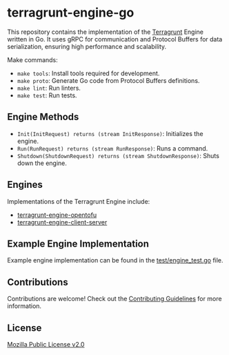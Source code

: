 # terragrunt-engine-go

This repository contains the implementation of the [Terragrunt](https://github.com/gruntwork-io/terragrunt) Engine written in Go.
It uses gRPC for communication and Protocol Buffers for data serialization, ensuring high performance and scalability.

Make commands:
- `make tools`: Install tools required for development.
- `make proto`: Generate Go code from Protocol Buffers definitions.
- `make lint`: Run linters.
- `make test`: Run tests.

## Engine Methods

* `Init(InitRequest) returns (stream InitResponse)`: Initializes the engine.
* `Run(RunRequest) returns (stream RunResponse)`: Runs a command.
* `Shutdown(ShutdownRequest) returns (stream ShutdownResponse)`: Shuts down the engine.

## Engines

Implementations of the Terragrunt Engine include:

- [terragrunt-engine-opentofu](https://github.com/gruntwork-io/terragrunt-engine-opentofu)
- [terragrunt-engine-client-server](./examples/client-server)

## Example Engine Implementation

Example engine implementation can be found in the [test/engine_test.go](./test/engine_test.go) file.

## Contributions

Contributions are welcome! Check out the [Contributing Guidelines](./CONTRIBUTING.md) for more information.

## License

[Mozilla Public License v2.0](./LICENSE)

